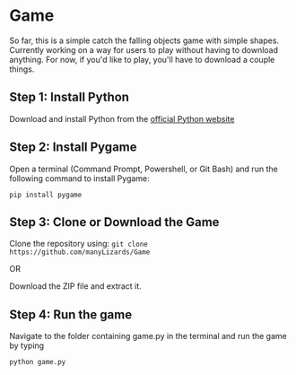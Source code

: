 # Game
So far, this is a simple catch the falling objects game with simple shapes. Currently working on a way for users to play without having to download anything. For now, if you'd like to play, you'll have to download a couple things.

## Step 1: Install Python
Download and install Python from the [official Python website](https://www.python.org/downloads/)

## Step 2: Install Pygame
Open a terminal (Command Prompt, Powershell, or Git Bash) and run the following command to install Pygame:

`pip install pygame`

## Step 3: Clone or Download the Game
Clone the repository using:
`git clone https://github.com/manyLizards/Game`

OR

Download the ZIP file and extract it.

## Step 4: Run the game
Navigate to the folder containing game.py in the terminal and run the game by typing

`python game.py`

